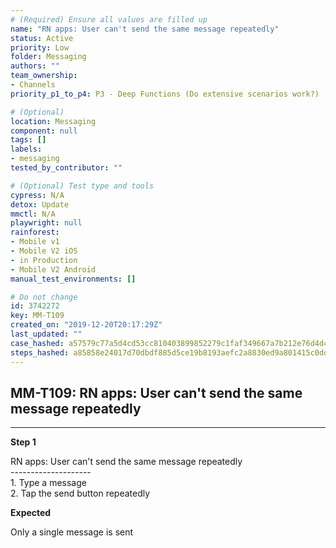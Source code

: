 ```yaml
---
# (Required) Ensure all values are filled up
name: "RN apps: User can't send the same message repeatedly"
status: Active
priority: Low
folder: Messaging
authors: ""
team_ownership:
- Channels
priority_p1_to_p4: P3 - Deep Functions (Do extensive scenarios work?)

# (Optional)
location: Messaging
component: null
tags: []
labels:
- messaging
tested_by_contributor: ""

# (Optional) Test type and tools
cypress: N/A
detox: Update
mmctl: N/A
playwright: null
rainforest:
- Mobile v1
- Mobile V2 iOS
- in Production
- Mobile V2 Android
manual_test_environments: []

# Do not change
id: 3742272
key: MM-T109
created_on: "2019-12-20T20:17:29Z"
last_updated: ""
case_hashed: a57579c77a5d4cd53cc810403899852279c1faf349667a7b212e76d4d4ea89344316615b8225c134f2001684698880e2
steps_hashed: a85858e24017d70dbdf885d5ce19b8193aefc2a8830ed9a801415c0dd4f5b9ca7ff5cf6c49420f8a9efa4ed7d67d282c
---
```


<!-- (Auto-generated) Based on frontmatter's "key" and "name" -->

## MM-T109: RN apps: User can't send the same message repeatedly

---

**Step 1**

RN apps: User can't send the same message repeatedly\
\--------------------\
1\. Type a message\
2\. Tap the send button repeatedly

**Expected**

Only a single message is sent
